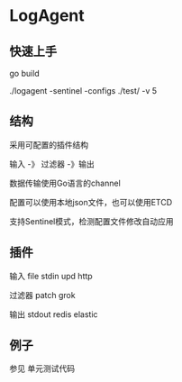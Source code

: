 # LogAgent 

## 快速上手

go build

./logagent -sentinel -configs ./test/ -v 5

## 结构

采用可配置的插件结构

输入 -》 过滤器 -》输出

数据传输使用Go语言的channel

配置可以使用本地json文件，也可以使用ETCD

支持Sentinel模式，检测配置文件修改自动应用


## 插件 

输入
file
stdin
upd
http

过滤器
patch
grok

输出
stdout
redis
elastic

## 例子

参见 单元测试代码
